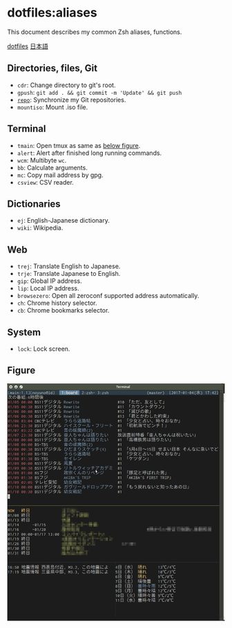 # dotfiles:aliases

This document describes my common Zsh aliases, functions.

[dotfiles](https://github.com/noyuno/dotfiles/blob/master/readme.md)
[日本語](https://github.com/noyuno/dotfiles/blob/master/readme-ja.md)

## Directories, files, Git

- `cdr`: Change directory to git's root.
- `gpush`: `git add . && git commit -m 'Update' && git push`
- [`repo`](https://noyuno.github.io/blog/2017/06/25/repo/): Synchronize my Git repositories.
- `mountiso`: Mount .iso file.

## Terminal

- `tmain`: Open tmux as same as [below figure](https://github.com/noyuno/dotfiles/blob/master/readme-aliases.md#figure).
- `alert`: Alert after finished long running commands.
- `wcm`: Multibyte `wc`.
- `bb`: Calculate arguments.
- `mc`: Copy mail address by gpg.
- `csview`: CSV reader.

## Dictionaries

- `ej`: English-Japanese dictionary.
- `wiki`: Wikipedia.

## Web

- `trej`: Translate English to Japanese.
- `trje`: Translate Japanese to English.
- `gip`: Global IP address.
- `lip`: Local IP address.
- `browsezero`: Open all zeroconf supported address automatically.
- `ch`: Chrome history selector.
- `cb`: Chrome bookmarks selector.

## System

- `lock`: Lock screen.

## Figure

![tmain](https://raw.githubusercontent.com/noyuno/dotfiles/master/fig/fig.png)

